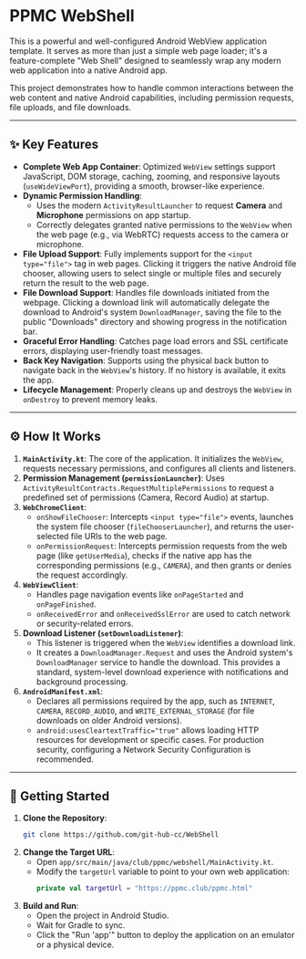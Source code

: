 # PPMC WebShell

This is a powerful and well-configured Android WebView application template. It serves as more than just a simple web page loader; it's a feature-complete "Web Shell" designed to seamlessly wrap any modern web application into a native Android app.

This project demonstrates how to handle common interactions between the web content and native Android capabilities, including permission requests, file uploads, and file downloads.

---

## ✨ Key Features

-   **Complete Web App Container**: Optimized `WebView` settings support JavaScript, DOM storage, caching, zooming, and responsive layouts (`useWideViewPort`), providing a smooth, browser-like experience.
-   **Dynamic Permission Handling**:
    -   Uses the modern `ActivityResultLauncher` to request **Camera** and **Microphone** permissions on app startup.
    -   Correctly delegates granted native permissions to the `WebView` when the web page (e.g., via WebRTC) requests access to the camera or microphone.
-   **File Upload Support**: Fully implements support for the `<input type="file">` tag in web pages. Clicking it triggers the native Android file chooser, allowing users to select single or multiple files and securely return the result to the web page.
-   **File Download Support**: Handles file downloads initiated from the webpage. Clicking a download link will automatically delegate the download to Android's system `DownloadManager`, saving the file to the public "Downloads" directory and showing progress in the notification bar.
-   **Graceful Error Handling**: Catches page load errors and SSL certificate errors, displaying user-friendly toast messages.
-   **Back Key Navigation**: Supports using the physical back button to navigate back in the `WebView`'s history. If no history is available, it exits the app.
-   **Lifecycle Management**: Properly cleans up and destroys the `WebView` in `onDestroy` to prevent memory leaks.

---

## ⚙️ How It Works

1.  **`MainActivity.kt`**: The core of the application. It initializes the `WebView`, requests necessary permissions, and configures all clients and listeners.
2.  **Permission Management (`permissionLauncher`)**: Uses `ActivityResultContracts.RequestMultiplePermissions` to request a predefined set of permissions (Camera, Record Audio) at startup.
3.  **`WebChromeClient`**:
    -   `onShowFileChooser`: Intercepts `<input type="file">` events, launches the system file chooser (`fileChooserLauncher`), and returns the user-selected file URIs to the web page.
    -   `onPermissionRequest`: Intercepts permission requests from the web page (like `getUserMedia`), checks if the native app has the corresponding permissions (e.g., `CAMERA`), and then grants or denies the request accordingly.
4.  **`WebViewClient`**:
    -   Handles page navigation events like `onPageStarted` and `onPageFinished`.
    -   `onReceivedError` and `onReceivedSslError` are used to catch network or security-related errors.
5.  **Download Listener (`setDownloadListener`)**:
    -   This listener is triggered when the `WebView` identifies a download link.
    -   It creates a `DownloadManager.Request` and uses the Android system's `DownloadManager` service to handle the download. This provides a standard, system-level download experience with notifications and background processing.
6.  **`AndroidManifest.xml`**:
    -   Declares all permissions required by the app, such as `INTERNET`, `CAMERA`, `RECORD_AUDIO`, and `WRITE_EXTERNAL_STORAGE` (for file downloads on older Android versions).
    -   `android:usesCleartextTraffic="true"` allows loading HTTP resources for development or specific cases. For production security, configuring a Network Security Configuration is recommended.

---

## 🚀 Getting Started

1.  **Clone the Repository**:
    ```bash
    git clone https://github.com/git-hub-cc/WebShell
    ```
2.  **Change the Target URL**:
    -   Open `app/src/main/java/club/ppmc/webshell/MainActivity.kt`.
    -   Modify the `targetUrl` variable to point to your own web application:
        ```kotlin
        private val targetUrl = "https://ppmc.club/ppmc.html"
        ```
3.  **Build and Run**:
    -   Open the project in Android Studio.
    -   Wait for Gradle to sync.
    -   Click the "Run 'app'" button to deploy the application on an emulator or a physical device.